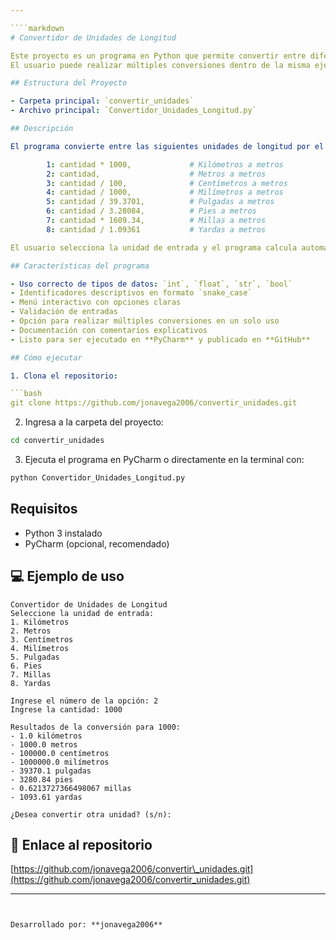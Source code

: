 ```yaml
---

````markdown
# Convertidor de Unidades de Longitud

Este proyecto es un programa en Python que permite convertir entre diferentes unidades básicas de longitud.  
El usuario puede realizar múltiples conversiones dentro de la misma ejecución del programa.

## Estructura del Proyecto

- Carpeta principal: `convertir_unidades`
- Archivo principal: `Convertidor_Unidades_Longitud.py`

## Descripción

El programa convierte entre las siguientes unidades de longitud por el momento es asi:

        1: cantidad * 1000,             # Kilómetros a metros
        2: cantidad,                    # Metros a metros
        3: cantidad / 100,              # Centímetros a metros
        4: cantidad / 1000,             # Milímetros a metros
        5: cantidad / 39.3701,          # Pulgadas a metros
        6: cantidad / 3.28084,          # Pies a metros
        7: cantidad * 1609.34,          # Millas a metros
        8: cantidad / 1.09361           # Yardas a metros

El usuario selecciona la unidad de entrada y el programa calcula automáticamente las equivalencias en las demás unidades.

## Características del programa

- Uso correcto de tipos de datos: `int`, `float`, `str`, `bool`
- Identificadores descriptivos en formato `snake_case`
- Menú interactivo con opciones claras
- Validación de entradas
- Opción para realizar múltiples conversiones en un solo uso
- Documentación con comentarios explicativos
- Listo para ser ejecutado en **PyCharm** y publicado en **GitHub**

## Cómo ejecutar

1. Clona el repositorio:

```bash
git clone https://github.com/jonavega2006/convertir_unidades.git
````

2. Ingresa a la carpeta del proyecto:

```bash
cd convertir_unidades
```

3. Ejecuta el programa en PyCharm o directamente en la terminal con:

```bash
python Convertidor_Unidades_Longitud.py
```

## Requisitos

* Python 3 instalado
* PyCharm (opcional, recomendado)

## 💻 Ejemplo de uso

```text
Convertidor de Unidades de Longitud
Seleccione la unidad de entrada:
1. Kilómetros
2. Metros
3. Centímetros
4. Milímetros
5. Pulgadas
6. Pies
7. Millas
8. Yardas

Ingrese el número de la opción: 2
Ingrese la cantidad: 1000

Resultados de la conversión para 1000:
- 1.0 kilómetros
- 1000.0 metros
- 100000.0 centímetros
- 1000000.0 milímetros
- 39370.1 pulgadas
- 3280.84 pies
- 0.6213727366498067 millas
- 1093.61 yardas

¿Desea convertir otra unidad? (s/n):
```

## 🔗 Enlace al repositorio

[https://github.com/jonavega2006/convertir\_unidades.git](https://github.com/jonavega2006/convertir_unidades.git)

---
```


Desarrollado por: **jonavega2006**

```
